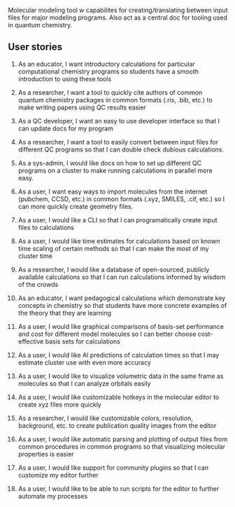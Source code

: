 Molecular modeling tool w capabilites for creating/translating between input files for major modeling programs. Also act as a central doc for tooling used in quantum chemistry.

User stories
----
1. As an educator, I want introductory calculations for particular computational chemistry programs so students have a smooth introduction to using these tools

2. As a researcher, I want a tool to quickly cite authors of common quantum chemistry packages in common formats (.ris, .bib, etc.) to make writing papers using QC results easier

3. As a QC developer, I want an easy to use developer interface so that I can update docs for my program

4. As a researcher, I want a tool to easily convert between input files for different QC programs so that I can double check dubious calculations.

5. As a sys-admin, I would like docs on how to set up different QC programs on a cluster to make running calculations in parallel more easy.

6. As a user, I want easy ways to import molecules from the internet (pubchem, CCSD, etc.) in common formats (.xyz, SMILES, .cif, etc.) so I can more quickly create geometry files.

7. As a user, I would like a CLI so that I can programatically create input files to calculations

8. As a user, I would like time estimates for calculations based on known time scaling of certain methods so that I can make the most of my cluster time

9. As a researcher, I would like a database of open-sourced, publicly available calculations so that I can run calculations informed by wisdom of the crowds

10. As an educator, I want pedagogical calculations which demonstrate key concepts in chemistry so that students have more concrete examples of the theory that they are learning

11. As a user, I would like graphical comparisons of basis-set performance and cost for different model molecules so I can better choose cost-effective basis sets for calculations

12. As a user, I would like AI predictions of calculation times so that I may estimate cluster use with even more accuracy

13. As a user, I would like to visualize volumetric data in the same frame as molecules so that I can analyze orbitals easily

14. As a user, I would like customizable hotkeys in the molecular editor to create xyz files more quickly

15. As a researcher, I would like customizable colors, resolution, background, etc. to create publication quality images from the editor

16. As a user, I would like automatic parsing and plotting of output files from common procedures in common programs so that visualizing molecular properties is easier

17. As a user, I would like support for community plugins so that I can customize my editor further

18. As a user, I would like to be able to run scripts for the editor to further automate my processes 